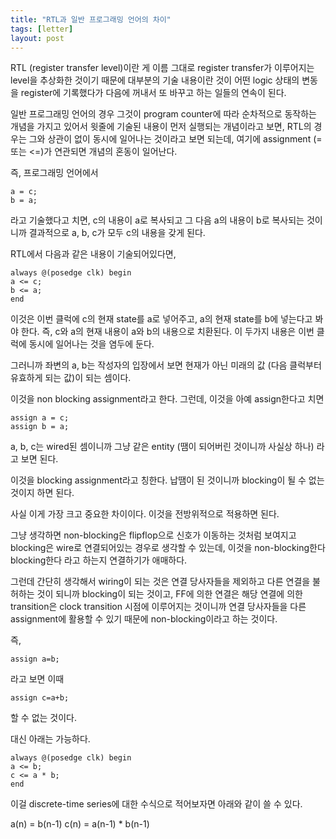 ```yaml
---
title: "RTL과 일반 프로그래밍 언어의 차이"
tags: [letter]
layout: post
---
```


RTL (register transfer level)이란 게 이름 그대로 register transfer가 이루어지는 level을 추상화한 것이기 때문에 대부분의 기술 내용이란 것이 어떤 logic 상태의 변동을 register에 기록했다가 다음에 꺼내서 또 바꾸고 하는 일들의 연속이 된다. 

일반 프로그래밍 언어의 경우 그것이 program counter에 따라 순차적으로 동작하는 개념을 가지고 있어서 윗줄에 기술된 내용이 먼저 실행되는 개념이라고 보면, RTL의 경우는 그와 상관이 없이 동시에 일어나는 것이라고 보면 되는데, 여기에 assignment (= 또는 <=)가 연관되면 개념의 혼동이 일어난다.

즉, 프로그래밍 언어에서

```
a = c;
b = a;
```
라고 기술했다고 치면, c의 내용이 a로 복사되고 그 다음 a의 내용이 b로 복사되는 것이니까 결과적으로 a, b, c가 모두 c의 내용을 갖게 된다.

RTL에서 다음과 같은 내용이 기술되어있다면,

```
always @(posedge clk) begin
a <= c;
b <= a;
end
```

이것은 이번 클럭에 c의 현재 state를 a로 넣어주고, a의 현재 state를 b에 넣는다고 봐야 한다. 즉, c와 a의 현재 내용이 a와 b의 내용으로 치환된다. 이 두가지 내용은 이번 클럭에 동시에 일어나는 것을 염두에 둔다.

그러니까 좌변의 a, b는 작성자의 입장에서 보면 현재가 아닌 미래의 값 (다음 클럭부터 유효하게 되는 값)이 되는 셈이다. 

이것을 non blocking assignment라고 한다. 
그런데, 이것을 아예 assign한다고 치면
```
assign a = c;
assign b = a;
```
a, b, c는 wired된 셈이니까 그냥 같은 entity (땜이 되어버린 것이니까 사실상 하나) 라고 보면 된다. 

이것을 blocking assignment라고 칭한다. 납땜이 된 것이니까 blocking이 될 수 없는 것이지 하면 된다.

사실 이게 가장 크고 중요한 차이이다. 이것을 전방위적으로 적용하면 된다. 

그냥 생각하면 non-blocking은 flipflop으로 신호가 이동하는 것처럼 보여지고 blocking은 wire로 연결되어있는 경우로 생각할 수 있는데, 이것을 non-blocking한다 blocking한다 라고 하는지 연결하기가 애매하다. 

그런데 간단히 생각해서 wiring이 되는 것은 연결 당사자들을 제외하고 다른 연결을 불허하는 것이 되니까 blocking이 되는 것이고, FF에 의한 연결은 해당 연결에 의한 transition은 clock transition 시점에 이루어지는 것이니까 연결 당사자들을 다른 assignment에 활용할 수 있기 때문에 non-blocking이라고 하는 것이다.

즉,
```
assign a=b;
```
라고 보면 이때 
```
assign c=a+b;
```
할 수 없는 것이다.

대신 아래는 가능하다. 
```
always @(posedge clk) begin
a <= b;
c <= a * b;
end
```
이걸 discrete-time series에 대한  수식으로 적어보자면 아래와 같이 쓸 수 있다. 

a(n) = b(n-1)
c(n) = a(n-1) * b(n-1)